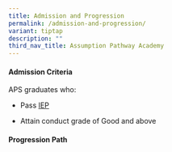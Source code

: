 ```yaml
---
title: Admission and Progression
permalink: /admission-and-progression/
variant: tiptap
description: ""
third_nav_title: Assumption Pathway Academy
---
```

<h4>Admission Criteria</h4>
<p>APS graduates who:</p>
<ul data-tight="true" class="tight">
<li>
<p>Pass <a href="" rel="noopener noreferrer nofollow" target="_blank">IEP</a>
</p>
</li>
<li>
<p>Attain conduct grade of Good and above</p>
</li>
</ul>
<p></p>
<h4>Progression Path</h4>
<p></p>